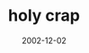 ---
layout: base.njk
title : 'holy crap' 
view_title : 'holy crap' 
year : '2002' 
date : '2002-12-02' 
img_file : '/drawing/holycrap.png' 
html_file : 'holycrap' 
next_html : 'thecheesehasgonemouldy.html' 
year_order : '202' 
permalink : "title/{{html_file}}.html"
---